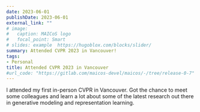 ```yaml
---
date: 2023-06-01
publishDate: 2023-06-01
external_link: ""
# image:
#   caption: MAICoS logo
#   focal_point: Smart
# slides: example  https://hugoblox.com/blocks/slider/
summary: Attended CVPR 2023 in Vancouver!
tags:
- Personal
title: Attended CVPR 2023 in Vancouver
#url_code: "https://gitlab.com/maicos-devel/maicos/-/tree/release-0-7"
---
```

I attended my first in-person CVPR in Vancouver. Got the chance to meet some colleagues
and learn a lot about some of the latest research out there in generative modeling and
representation learning.